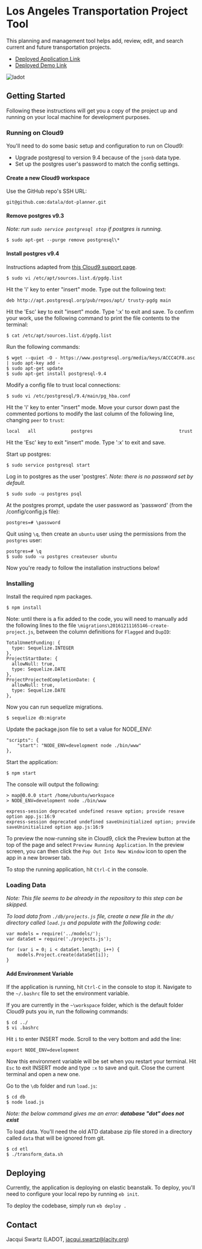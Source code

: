 # Los Angeles Transportation Project Tool

This planning and management tool helps add, review, edit, and search current and future transportation projects.

* [Deployed Application Link](https://still-fjord-74085.herokuapp.com/)
* [Deployed Demo Link](https://serene-ridge-12103.herokuapp.com/)

![ladot](https://cloud.githubusercontent.com/assets/18273101/21868025/c0c87de2-d805-11e6-8355-47a2efb4a1fb.gif)

## Getting Started

Following these instructions will get you a copy of the project up and running on your local machine for development purposes.

### Running on Cloud9
You'll need to do some basic setup and configuration to run on Cloud9:

* Upgrade postgresql to version 9.4 because of the `jsonb` data type.
* Set up the postgres user's password to match the config settings.

#### Create a new Cloud9 workspace
Use the GitHub repo's SSH URL:

```
git@github.com:datala/dot-planner.git
```

#### Remove postgres v9.3
_Note: run ```sudo service postgresql stop``` if postgres is running._

```
$ sudo apt-get --purge remove postgresql\*
```

#### Install postgres v9.4
Instructions adapted from [this Cloud9 support page](https://community.c9.io/t/can-we-upgrade-to-postgres-9-4/3897/4).

```
$ sudo vi /etc/apt/sources.list.d/pgdg.list
```

Hit the 'i' key to enter "insert" mode.  Type out the following text:

```
deb http://apt.postgresql.org/pub/repos/apt/ trusty-pgdg main
```

Hit the 'Esc' key to exit "insert" mode.  Type ':x' to exit and save.  To confirm your work, use the following command to print the file contents to the terminal:

```
$ cat /etc/apt/sources.list.d/pgdg.list
```

Run the following commands:

```
$ wget --quiet -O - https://www.postgresql.org/media/keys/ACCC4CF8.asc | sudo apt-key add -
$ sudo apt-get update
$ sudo apt-get install postgresql-9.4
```

Modify a config file to trust local connections:

```
$ sudo vi /etc/postgresql/9.4/main/pg_hba.conf
```

Hit the 'i' key to enter "insert" mode.  Move your cursor down past the commented portions to modify the last column of the following line, changing `peer` to `trust`:

```
local   all             postgres                                trust
```

Hit the 'Esc' key to exit "insert" mode.  Type ':x' to exit and save.

Start up postgres:

```
$ sudo service postgresql start
```

Log in to postgres as the user 'postgres'.  _Note: there is no password set by default._

```
$ sudo sudo -u postgres psql
```

At the postgres prompt, update the user password as 'password' (from the /config/config.js file):

```
postgres=# \password
```

Quit using `\q`, then create an `ubuntu` user using the permissions from the `postgres` user:

```
postgres=# \q
$ sudo sudo -u postgres createuser ubuntu
```

Now you're ready to follow the installation instructions below!


### Installing

Install the required npm packages.

```
$ npm install
```

Note: until there is a fix added to the code, you will need to manually add the following lines to the file `\migrations\20161211165146-create-project.js`, between the column definitions for `Flagged` and `DupID`:

```
TotalUnmetFunding: {
  type: Sequelize.INTEGER
},
ProjectStartDate: {
  allowNull: true,
  type: Sequelize.DATE
},
ProjectProjectedCompletionDate: {
  allowNull: true,
  type: Sequelize.DATE
},
```

Now you can run sequelize migrations.

```
$ sequelize db:migrate
```

Update the package.json file to set a value for NODE_ENV:

```
"scripts": {
    "start": "NODE_ENV=development node ./bin/www"
},
```

Start the application:

```
$ npm start
```

The console will output the following:

```
> map@0.0.0 start /home/ubuntu/workspace
> NODE_ENV=development node ./bin/www

express-session deprecated undefined resave option; provide resave option app.js:16:9
express-session deprecated undefined saveUninitialized option; provide saveUninitialized option app.js:16:9
```

To preview the now-running site in Cloud9, click the Preview button at the top of the page and select `Preview Running Application`.  In the preview screen, you can then click the `Pop Out Into New Window` icon to open the app in a new browser tab.

To stop the running application, hit `Ctrl-C` in the console.

### Loading Data

_Note: This file seems to be already in the repository to this step can be skipped._

_To load data from `./db/projects.js` file, create a new file in the `db/` directory called `load.js` and populate with the following code:_

```
var models = require('../models/');
var dataSet = require('./projects.js');

for (var i = 0; i < dataSet.length; i++) {
	models.Project.create(dataSet[i]);
}
```

#### Add Environment Variable

If the application is running, hit `Ctrl-C` in the console to stop it.  Navigate to the `~/.bashrc` file to set the environment variable.

If you are currently in the `~\workspace` folder, which is the default folder Cloud9 puts you in, run the following commands:

```
$ cd ../
$ vi .bashrc
```

Hit `i` to enter INSERT mode.  Scroll to the very bottom and add the line:

```
export NODE_ENV=development
```

Now this environment variable will be set when you restart your terminal.  Hit `Esc` to exit INSERT mode and type `:x` to save and quit.  Close the current terminal and open a new one.

Go to the `\db` folder and run `load.js`:

```
$ cd db
$ node load.js
```
_Note: the below command gives me an error: **database "dot" does not exist**_

To load data. You'll need the old ATD database zip file stored in a directory called `data` that will be ignored from git. 

```
$ cd etl
$ ./transform_data.sh
```

## Deploying

Currently, the application is deploying on elastic beanstalk. To deploy, you'll need to configure your local repo by running `eb init`. 

To deploy the codebase, simply run `eb deploy .`

## Contact

Jacqui Swartz (LADOT, jacqui.swartz@lacity.org)

